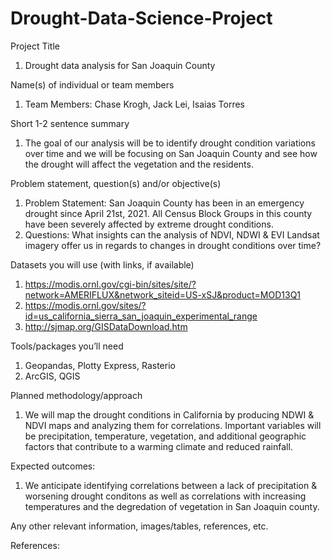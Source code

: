 # Drought-Data-Science-Project

Project Title 
  1. Drought data analysis for San Joaquin County 

Name(s) of individual or team members
 1. Team Members: Chase Krogh, Jack Lei, Isaias Torres
  
Short 1-2 sentence summary
  1. The goal of our analysis will be to identify drought condition variations over time and we will be focusing on San Joaquin County and see how the drought will affect the vegetation and the residents.

Problem statement, question(s) and/or objective(s)
 1. Problem Statement: San Joaquin County has been in an emergency drought since April 21st, 2021. All Census Block Groups in this county have been severely affected by extreme drought conditions. 
 2. Questions: What insights can the analysis of NDVI, NDWI & EVI Landsat imagery offer us in regards to changes in drought conditions over time?
 
Datasets you will use (with links, if available)
  1. https://modis.ornl.gov/cgi-bin/sites/site/?network=AMERIFLUX&network_siteid=US-xSJ&product=MOD13Q1
  2. https://modis.ornl.gov/sites/?id=us_california_sierra_san_joaquin_experimental_range
  3. http://sjmap.org/GISDataDownload.htm 

Tools/packages you’ll need
  1. Geopandas, Plotty Express, Rasterio
  2. ArcGIS, QGIS   

Planned methodology/approach
  1. We will map the drought conditions in California by producing NDWI &amp; NDVI maps and analyzing them for correlations. Important variables will be precipitation, temperature, vegetation, and additional geographic factors that contribute to a warming climate and reduced rainfall.
   
Expected outcomes:
1. We anticipate identifying correlations between a lack of precipitation & worsening drought conditons as well as correlations with increasing temperatures and the degredation of vegetation in San Joaquin county.

Any other relevant information, images/tables, references, etc.

References:
